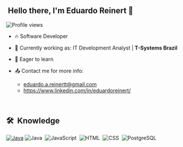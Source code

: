##  &nbsp;Hello there, I'm Eduardo Reinert 👋
<p align="left"> <img src="https://komarev.com/ghpvc/?username=EduReinert&color=yellow" alt="Profile views" /> </p>

- 🔥 Software Developer

- 🔭 Currently working as: IT Development Analyst | **T-Systems Brazil**

- 📖 Eager to learn

- 📤 Contact me for more info:
  - eduardo.a.reinertt@gmail.com
  - https://www.linkedin.com/in/eduardoreinert/


<br>

## 🛠 &nbsp;Knowledge

[![Java](https://img.shields.io/badge/Java-%23ED8B00.svg?logo=openjdk&logoColor=white)](#)
![Java](https://img.shields.io/badge/-Java-05122A?style=flat&logo=java)&nbsp;
![JavaScript](https://img.shields.io/badge/-JavaScript-05122A?style=flat&logo=javascript)&nbsp;
![HTML](https://img.shields.io/badge/-HTML-05122A?style=flat&logo=HTML5)&nbsp;
![CSS](https://img.shields.io/badge/-CSS-05122A?style=flat&logo=CSS3&logoColor=1572B6)&nbsp;
![PostgreSQL](https://img.shields.io/badge/-PostgreSQL-05122A?style=flat&logo=postgresql)&nbsp;

<br>
